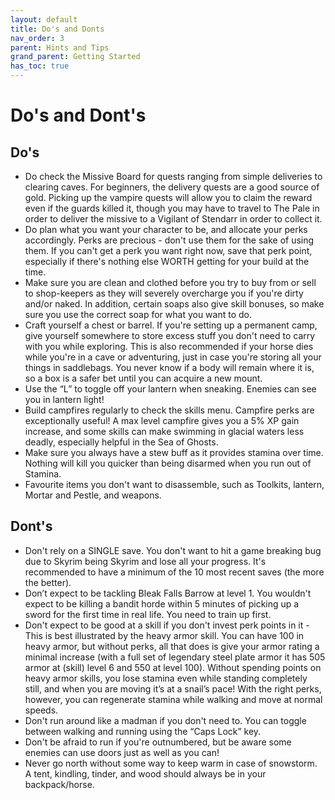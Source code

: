 ```yaml
---
layout: default
title: Do's and Donts
nav_order: 3
parent: Hints and Tips
grand_parent: Getting Started
has_toc: true
---
```


# Do's and Dont's
## Do's
- Do check the Missive Board for quests ranging from simple deliveries to clearing caves. For beginners, the delivery quests are a good source of gold. Picking up the vampire quests will allow you to claim the reward even if the guards killed it, though you may have to travel to The Pale in order to deliver the missive to a Vigilant of Stendarr in order to collect it.
- Do plan what you want your character to be, and allocate your perks accordingly. Perks are precious - don't use them for the sake of using them. If you can't get a perk you want right now, save that perk point, especially if there's nothing else WORTH getting for your build at the time.
- Make sure you are clean and clothed before you try to buy from or sell to shop-keepers as they will severely overcharge you if you're dirty and/or naked. In addition, certain soaps also give skill bonuses, so make sure you use the correct soap for what you want to do.
- Craft yourself a chest or barrel. If you're setting up a permanent camp, give yourself somewhere to store excess stuff you don't need to carry with you while exploring. This is also recommended if your horse dies while you're in a cave or adventuring, just in case you're storing all your things in saddlebags. You never know if a body will remain where it is, so a box is a safer bet until you can acquire a new mount.
- Use the “L” to toggle off your lantern when sneaking. Enemies can see you in lantern light!
- Build campfires regularly to check the skills menu. Campfire perks are exceptionally useful! A max level campfire gives you a 5% XP gain increase, and some skills can make swimming in glacial waters less deadly, especially helpful in the Sea of Ghosts.
- Make sure you always have a stew buff as it provides stamina over time. Nothing will kill you quicker than being disarmed when you run out of Stamina.
- Favourite items you don't want to disassemble, such as Toolkits, lantern, Mortar and Pestle, and weapons. 

## Dont's
- Don't rely on a SINGLE save. You don't want to hit a game breaking bug due to Skyrim being Skyrim and lose all your progress. It's recommended to have a minimum of the 10 most recent saves (the more the better).
- Don’t expect to be tackling Bleak Falls Barrow at level 1. You wouldn't expect to be killing a bandit horde within 5 minutes of picking up a sword for the first time in real life. You need to train up first.
- Don't expect to be good at a skill if you don't invest perk points in it - This is best illustrated by the heavy armor skill. You can have 100 in heavy armor, but without perks, all that does is give your armor rating a minimal increase (with a full set of legendary steel plate armor it has 505 armor at (skill) level 6 and 550 at level 100). Without spending points on heavy armor skills, you lose stamina even while standing completely still, and when you are moving it’s at a snail’s pace! With the right perks, however, you can regenerate stamina while walking and move at normal speeds.
- Don't run around like a madman if you don't need to. You can toggle between walking and running using the “Caps Lock” key.
- Don't be afraid to run if you're outnumbered, but be aware some enemies can use doors just as well as you can!
- Never go north without some way to keep warm in case of snowstorm. A tent, kindling, tinder, and wood should always be in your backpack/horse.